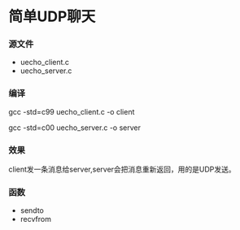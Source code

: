 # 简单UDP聊天
### 源文件
- uecho_client.c
- uecho_server.c

### 编译
gcc -std=c99 uecho_client.c -o client

gcc -std=c00 uecho_server.c -o server

### 效果
client发一条消息给server,server会把消息重新返回，用的是UDP发送。

### 函数
- sendto
- recvfrom
